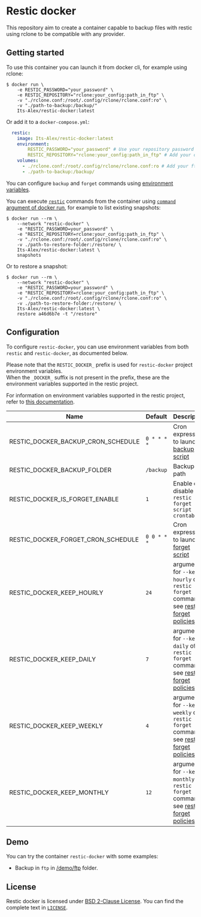 # Restic docker

This repository aim to create a container capable to backup files with restic
using rclone to be compatible with any provider.

## Getting started

To use this container you can launch it from docker cli, for example using
rclone:

```sh-session
$ docker run \
    -e RESTIC_PASSWORD="your_password" \
    -e RESTIC_REPOSITORY="rclone:your_config:path_in_ftp" \
    -v "./rclone.conf:/root/.config/rclone/rclone.conf:ro" \
    -v "./path-to-backup:/backup/"
    Its-Alex/restic-docker:latest
```

Or add it to a `docker-compose.yml`:

```yaml
  restic:
    image: Its-Alex/restic-docker:latest
    environment:
        RESTIC_PASSWORD="your_password" # Use your repository password
        RESTIC_REPOSITORY="rclone:your_config:path_in_ftp" # Add your config and path
    volumes:
      - ./rclone.conf:/root/.config/rclone/rclone.conf:ro # Add your ftp to rclone config file
      - ./path-to-backup:/backup/
```

You can configure `backup` and `forget` commands using
[environment variables](#configuration).

You can execute [`restic`](https://github.com/restic/restic) commands from the
container using [`command` argument of docker run](https://docs.docker.com/reference/cli/docker/container/run/),
for example to list existing snapshots:

```sh-session
$ docker run --rm \
    --network "restic-docker" \
    -e "RESTIC_PASSWORD=your_password" \
    -e "RESTIC_REPOSITORY=rclone:your_config:path_in_ftp" \
    -v "./rclone.conf:/root/.config/rclone/rclone.conf:ro" \
    -v ./path-to-restore-folder:/restore/ \
    Its-Alex/restic-docker:latest \
    snapshots
```

Or to restore a snapshot:

```sh-session
$ docker run --rm \
    --network "restic-docker" \
    -e "RESTIC_PASSWORD=your_password" \
    -e "RESTIC_REPOSITORY=rclone:your_config:path_in_ftp" \
    -v "./rclone.conf:/root/.config/rclone/rclone.conf:ro" \
    -v ./path-to-restore-folder:/restore/ \
    Its-Alex/restic-docker:latest \
    restore a46d6b7e -t "/restore"
```

## Configuration

To configure `restic-docker`, you can use environment variables from both `restic` and `restic-docker`, as documented below.

Please note that the `RESTIC_DOCKER_` prefix is used for `restic-docker` project environment variables.  
When the `_DOCKER_` suffix is not present in the prefix, these are the environment variables supported in the restic project.

For information on environment variables supported in the restic project, refer to [this documentation](https://restic.readthedocs.io/en/stable/040_backup.html#environment-variables).

| Name                               | Default     | Description                                                                                                                                                                              |
| ---------------------------------- | ----------- | ---------------------------------------------------------------------------------------------------------------------------------------------------------------------------------------- |
| RESTIC_DOCKER_BACKUP_CRON_SCHEDULE | `0 * * * *` | Cron expression to launch [backup script](/backup.sh)                                                                                                                                    |
| RESTIC_DOCKER_BACKUP_FOLDER        | `/backup`   | Backup path                                                                                                                                                                              |
| RESTIC_DOCKER_IS_FORGET_ENABLE     | `1`         | Enable or disable `restic forget script in crontab`                                                                                                                                      |
| RESTIC_DOCKER_FORGET_CRON_SCHEDULE | `0 0 * * *` | Cron expression to launch [forget script](/forget.sh)                                                                                                                                    |
| RESTIC_DOCKER_KEEP_HOURLY          | `24`        | argument for `--keep-hourly` of `restic forget` command, see [restic forget policies](https://restic.readthedocs.io/en/latest/060_forget.html#removing-snapshots-according-to-a-policy)  |
| RESTIC_DOCKER_KEEP_DAILY           | `7`         | argument for `--keep-daily` of `restic forget` command, see [restic forget policies](https://restic.readthedocs.io/en/latest/060_forget.html#removing-snapshots-according-to-a-policy)   |
| RESTIC_DOCKER_KEEP_WEEKLY          | `4`         | argument for `--keep-weekly` of `restic forget` command, see [restic forget policies](https://restic.readthedocs.io/en/latest/060_forget.html#removing-snapshots-according-to-a-policy)  |
| RESTIC_DOCKER_KEEP_MONTHLY         | `12`        | argument for `--keep-monthly` of `restic forget` command, see [restic forget policies](https://restic.readthedocs.io/en/latest/060_forget.html#removing-snapshots-according-to-a-policy) |

## Demo

You can try the container `restic-docker` with some examples:

- Backup in `ftp` in [/demo/ftp](/demo/ftp) folder.

## License

Restic docker is licensed under [BSD 2-Clause License](https://opensource.org/licenses/BSD-2-Clause).
You can find the complete text in [`LICENSE`](LICENSE).
